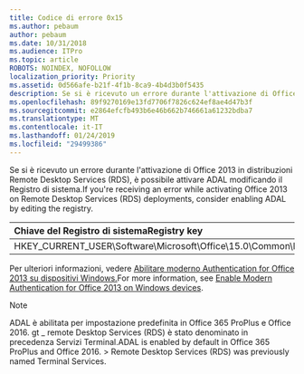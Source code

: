 ```yaml
---
title: Codice di errore 0x15
ms.author: pebaum
author: pebaum
ms.date: 10/31/2018
ms.audience: ITPro
ms.topic: article
ROBOTS: NOINDEX, NOFOLLOW
localization_priority: Priority
ms.assetid: 0d566afe-b21f-4f1b-8ca9-4b4d3b0f5435
description: Se si è ricevuto un errore durante l'attivazione di Office 2013 in distribuzioni Remote Desktop Services (RDS), è possibile attivare ADAL modificando il Registro di sistema.
ms.openlocfilehash: 89f9270169e13fd7706f7826c624ef8ae4d47b3f
ms.sourcegitcommit: e2864efcfb493b6e46b662b746661a61232bdba7
ms.translationtype: MT
ms.contentlocale: it-IT
ms.lasthandoff: 01/24/2019
ms.locfileid: "29499386"
---
```

<span data-ttu-id="81570-103">Se si è ricevuto un errore durante l'attivazione di Office 2013 in distribuzioni Remote Desktop Services (RDS), è possibile attivare ADAL modificando il Registro di sistema.</span><span class="sxs-lookup"><span data-stu-id="81570-103">If you're receiving an error while activating Office 2013 on Remote Desktop Services (RDS) deployments, consider enabling ADAL by editing the registry.</span></span> 
  
|<span data-ttu-id="81570-104">**Chiave del Registro di sistema**</span><span class="sxs-lookup"><span data-stu-id="81570-104">**Registry key**</span></span>|<span data-ttu-id="81570-105">**Tipo**</span><span class="sxs-lookup"><span data-stu-id="81570-105">**Type**</span></span>|<span data-ttu-id="81570-106">**Valore**</span><span class="sxs-lookup"><span data-stu-id="81570-106">**Value**</span></span>|
|:-----|:-----|:-----|
|<span data-ttu-id="81570-107">HKEY_CURRENT_USER\Software\Microsoft\Office\15.0\Common\Identity\EnableADAL</span><span class="sxs-lookup"><span data-stu-id="81570-107">HKEY_CURRENT_USER\Software\Microsoft\Office\15.0\Common\Identity\EnableADAL</span></span>  <br/> |<span data-ttu-id="81570-108">REG_DWORD</span><span class="sxs-lookup"><span data-stu-id="81570-108">REG_DWORD</span></span>  <br/> |<span data-ttu-id="81570-109">^1</span><span class="sxs-lookup"><span data-stu-id="81570-109">1</span></span>  <br/> |
   
<span data-ttu-id="81570-110">Per ulteriori informazioni, vedere [Abilitare moderno Authentication for Office 2013 su dispositivi Windows.](https://docs.microsoft.com/office365/admin/security-and-compliance/enable-modern-authentication)</span><span class="sxs-lookup"><span data-stu-id="81570-110">For more information, see [Enable Modern Authentication for Office 2013 on Windows devices](https://docs.microsoft.com/office365/admin/security-and-compliance/enable-modern-authentication).</span></span>
  
> [!NOTE]
>  <span data-ttu-id="81570-p101">ADAL è abilitata per impostazione predefinita in Office 365 ProPlus e Office 2016. gt _ remote Desktop Services (RDS) è stato denominato in precedenza Servizi Terminal.</span><span class="sxs-lookup"><span data-stu-id="81570-p101">ADAL is enabled by default in Office 365 ProPlus and Office 2016. >  Remote Desktop Services (RDS) was previously named Terminal Services.</span></span> 
  

